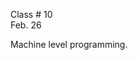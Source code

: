 <div class="lecture1">

<div class="column_date">
<p markdown="block">

Class # 10 <br> 
Feb. 26

</p>
</div>

<div class="column_materials">
<p markdown="block">

Machine level programming. 


   

</p>
</div>

<div class="column_assign">
<p markdown="block">




</p>
</div>

</div>
